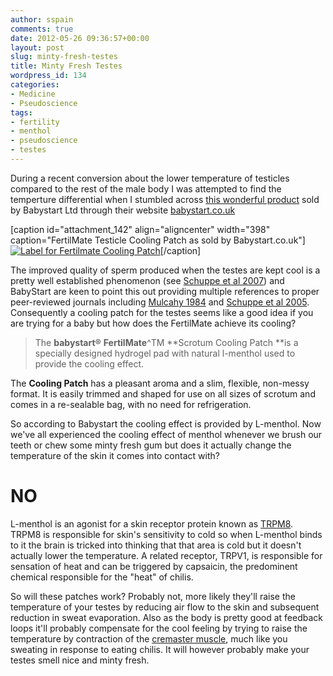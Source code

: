 ```yaml
---
author: sspain
comments: true
date: 2012-05-26 09:36:57+00:00
layout: post
slug: minty-fresh-testes
title: Minty Fresh Testes
wordpress_id: 134
categories:
- Medicine
- Pseudoscience
tags:
- fertility
- menthol
- pseudoscience
- testes
---
```


During a recent conversion about the lower temperature of testicles compared to the rest of the male body I was attempted to find the temperture differential when I stumbled across [this wonderful product](http://www.fertilmate.co.uk/) sold by Babystart Ltd through their website [babystart.co.uk](http://babystart.co.uk)

[caption id="attachment_142" align="aligncenter" width="398" caption="FertilMate Testicle Cooling Patch as sold by Babystart.co.uk"][![Label for Fertilmate Cooling Patch](http://sebspain.co.uk/wp-content/uploads/2012/05/FertilMate-Labela.jpg)](http://sebspain.co.uk/wp-content/uploads/2012/05/FertilMate-Labela.jpg)[/caption]

The improved quality of sperm produced when the testes are kept cool is a pretty well established phenomenon (see [Schuppe et al 2007](http://www.ncbi.nlm.nih.gov/pubmed/18076419)) and BabyStart are keen to point this out providing multiple references to proper peer-reviewed journals including [Mulcahy 1984](http://www.ncbi.nlm.nih.gov/pubmed/6471178) and [Schuppe et al 2005](http://www.ncbi.nlm.nih.gov/pubmed/15811070). Consequently a cooling patch for the testes seems like a good idea if you are trying for a baby but how does the FertilMate achieve its cooling?


> The **babystart®** **FertilMate**^TM **Scrotum Cooling Patch **is a specially designed hydrogel pad with natural l-menthol used to provide the cooling effect.

The **Cooling Patch** has a pleasant aroma and a slim, flexible, non-messy format. It is easily trimmed and shaped for use on all sizes of scrotum and comes in a re-sealable bag, with no need for refrigeration.


So according to Babystart the cooling effect is provided by L-menthol. Now we've all experienced the cooling effect of menthol whenever we brush our teeth or chew some minty fresh gum but does it actually change the temperature of the skin it comes into contact with?


# **NO**


L-menthol is an agonist for a skin receptor protein known as [TRPM8](http://en.wikipedia.org/wiki/TRPM8). TRPM8 is responsible for skin's sensitivity to cold so when L-menthol binds to it the brain is tricked into thinking that that area is cold but it doesn't actually lower the temperature. A related receptor, TRPV1, is responsible for sensation of heat and can be triggered by capsaicin, the predominent chemical responsible for the "heat" of chilis.

So will these patches work? Probably not, more likely they'll raise the temperature of your testes by reducing air flow to the skin and subsequent reduction in sweat evaporation. Also as the body is pretty good at feedback loops it'll probably compensate for the cool feeling by trying to raise the temperature by contraction of the [cremaster muscle](http://en.wikipedia.org/wiki/Cremasteric_muscle), much like you sweating in response to eating chilis. It will however probably make your testes smell nice and minty fresh.



